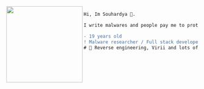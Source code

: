 <img align="left" height="200" src="https://media.giphy.com/media/ao9DUiTKH60XS/giphy.gif"/>

```diff
Hi, Im Souhardya 🔮.

I write malwares and people pay me to protect them from malwares

- 19 years old
! Malware researcher / Full stack developer / Breaking Windows for a living
# 📖 Reverse engineering, Virii and lots of programming shenanigans
```
